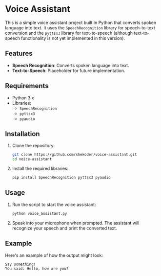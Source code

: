 # Voice Assistant

This is a simple voice assistant project built in Python that converts spoken language into text. It uses the `SpeechRecognition` library for speech-to-text conversion and the `pyttsx3` library for text-to-speech (although text-to-speech functionality is not yet implemented in this version).

## Features

- **Speech Recognition**: Converts spoken language into text.
- **Text-to-Speech**: Placeholder for future implementation.

## Requirements

- Python 3.x
- Libraries:
  - `SpeechRecognition`
  - `pyttsx3`
  - `pyaudio`

## Installation

1. Clone the repository:

    ```sh
    git clone https://github.com/shekoder/voice-assistant.git
    cd voice-assistant
    ```

2. Install the required libraries:

    ```sh
    pip install SpeechRecognition pyttsx3 pyaudio
    ```

## Usage

1. Run the script to start the voice assistant:

    ```sh
    python voice_assistant.py
    ```

2. Speak into your microphone when prompted. The assistant will recognize your speech and print the converted text.

## Example

Here's an example of how the output might look:

```plaintext
Say something!
You said: Hello, how are you?
